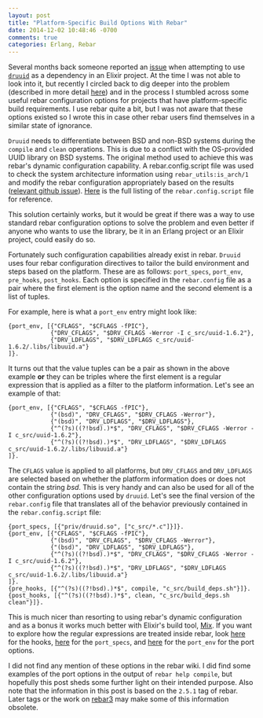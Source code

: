 ```yaml
---
layout: post
title: "Platform-Specific Build Options With Rebar"
date: 2014-12-02 10:48:46 -0700
comments: true
categories: Erlang, Rebar
---
```


Several months back someone reported an
[issue](https://github.com/kellymclaughlin/druuid/issues/3) when
attempting to use
[`druuid`](https://github.com/kellymclaughlin/druuid) as a dependency
in an Elixir project.  At the time I was not able to look into it, but
recently I circled back to dig deeper into the problem (described in
more detail [here](https://github.com/elixir-lang/elixir/issues/2189))
and in the process I stumbled across some useful rebar configuration
options for projects that have platform-specific build requirements. I
use rebar quite a bit, but I was not aware that these options
existed so I wrote this in case other rebar users find themselves in a
similar state of ignorance.

`Druuid` needs to differentiate between BSD and non-BSD systems during
the `compile` and `clean` operations. This is due to a conflict with
the OS-provided UUID library on BSD systems.  The original method used
to achieve this was rebar's dynamic configuration capability. A
rebar.config.script file was used to check the system architecture
information using `rebar_utils:is_arch/1` and modify the rebar
configuration appropriately based on the results ([relevant github issue](https://github.com/kellymclaughlin/druuid/pull/2)). [Here](https://github.com/kellymclaughlin/druuid/blob/0.2/rebar.config.script)
is the full listing of the `rebar.config.script` file for reference.

This solution certainly works, but it would be great if there was a
way to use standard rebar configuration options to solve the problem
and even better if anyone who wants to use the library, be it in
an Erlang project or an Elixir project, could easily do so.

Fortunately such configuration capabilities already exist in
rebar. `Druuid` uses four rebar configuration directives to tailor the
build environment and steps based on the platform.  These are as
follows: `port_specs`, `port_env`, `pre_hooks`, `post_hooks`. Each
option is specified in the `rebar.config` file as a pair where the
first element is the option name and the second element is a list of
tuples.

For example, here is what a `port_env` entry might look like:

```
{port_env, [{"CFLAGS", "$CFLAGS -fPIC"},
            {"DRV_CFLAGS", "$DRV_CFLAGS -Werror -I c_src/uuid-1.6.2"},
            {"DRV_LDFLAGS", "$DRV_LDFLAGS c_src/uuid-1.6.2/.libs/libuuid.a"}
]}.
```

It turns out that the value tuples can be a pair as shown in the above
example **or** they can be triples where the first element is a
regular expression that is applied as a filter to the platform
information. Let's see an example of that:

```
{port_env, [{"CFLAGS", "$CFLAGS -fPIC"},
            {"(bsd)", "DRV_CFLAGS", "$DRV_CFLAGS -Werror"},
            {"(bsd)", "DRV_LDFLAGS", "$DRV_LDFLAGS"},
            {"^(?s)((?!bsd).)*$", "DRV_CFLAGS", "$DRV_CFLAGS -Werror -I c_src/uuid-1.6.2"},
            {"^(?s)((?!bsd).)*$", "DRV_LDFLAGS", "$DRV_LDFLAGS c_src/uuid-1.6.2/.libs/libuuid.a"}
]}.
```

The `CFLAGS` value is applied to all platforms, but `DRV_CFLAGS` and
`DRV_LDFLAGS` are selected based on whether the platform information
does or does not contain the string *bsd*. This is very handy and can
also be used for all of the other configuration options used by
`druuid`. Let's see the final version of the `rebar.config` file that
translates all of the behavior previously contained in the
`rebar.config.script` file:

```
{port_specs, [{"priv/druuid.so", ["c_src/*.c"]}]}.
{port_env, [{"CFLAGS", "$CFLAGS -fPIC"},
            {"(bsd)", "DRV_CFLAGS", "$DRV_CFLAGS -Werror"},
            {"(bsd)", "DRV_LDFLAGS", "$DRV_LDFLAGS"},
            {"^(?s)((?!bsd).)*$", "DRV_CFLAGS", "$DRV_CFLAGS -Werror -I c_src/uuid-1.6.2"},
            {"^(?s)((?!bsd).)*$", "DRV_LDFLAGS", "$DRV_LDFLAGS c_src/uuid-1.6.2/.libs/libuuid.a"}
]}.
{pre_hooks, [{"^(?s)((?!bsd).)*$", compile, "c_src/build_deps.sh"}]}.
{post_hooks, [{"^(?s)((?!bsd).)*$", clean, "c_src/build_deps.sh clean"}]}.
```

This is much nicer than resorting to using rebar's dynamic
configuration and as a bonus it works much better with Elixir's build
tool, [Mix](http://elixir-lang.org/getting_started/mix_otp/1.html). If
you want to explore how the regular expressions are treated inside
rebar, look
[here](https://github.com/rebar/rebar/blob/2.5.1/src/rebar_core.erl#L507)
for the hooks,
[here](https://github.com/rebar/rebar/blob/2.5.1/src/rebar_port_compiler.erl#L308)
for the `port_specs`, and
[here](https://github.com/rebar/rebar/blob/2.5.1/src/rebar_port_compiler.erl#L484)
for the `port_env` for the port options.

I did not find any mention of these options in the rebar wiki. I did
find some examples of the port options in the output of `rebar help
compile`, but hopefully this post sheds some further light on their
intended purpose. Also note that the information in this post is based
on the `2.5.1` tag of rebar. Later tags or the work on
[rebar3](https://github.com/rebar/rebar3) may make some of this
information obsolete.